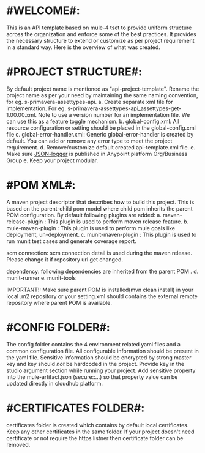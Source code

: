 #WELCOME#:
=======

This is an API template based on mule-4 tset to provide uniform structure across the organization and enforce some of the best practices. 
It provides the necessary structure to extend or customize as per project requirement in a standard way. Here is the overview of what was created.

#PROJECT STRUCTURE#:
==================

By default project name is mentioned as "api-project-template". Rename the project name as per your need by maintaining the same naming convention, for eg. s-primavera-assettypes-api.
a. Create separate xml file for implementation. For eg. s-primavera-assettypes-api_assettypes-get-1.00.00.xml. Note to use a version number for an implementation file. We can use this as a feature toggle mechanism.
b. global-config.xml: All resource configuration or setting should be placed in the global-config.xml file
c. global-error-handler.xml: Generic global-error-handler is created by default. You can add or remove any error type to meet the project requirement.
d. Remove/customize default created api-template.xml file.
e. Make sure [JSON-logger](https://blogs.mulesoft.com/dev/anypoint-platform-dev/json-logging-mule-4/) is published in Anypoint platform Org/Business Group
e. Keep your project modular.

#POM XML#:
========

A maven project descriptor that describes how to build this project. This is based on the parent-child pom model where child pom inherits the parent POM configuration.
By default following plugins are added:
a. maven-release-plugin : This plugin is used to perform maven release feature.
b. mule-maven-plugin : This plugin is used to perform mule goals like deployment, un-deployment.
c. munit-maven-plugin : This plugin is used to run munit test cases and generate coverage report.

scm connection: scm connection detail is used during the maven release. Please change it if repository url get changed.

dependency: following dependencies are inherited from the parent POM .
d. munit-runner
e. munit-tools

IMPORTANT!: Make sure parent POM is installed(mvn clean install) in your local .m2 repository or your setting.xml should contains the external remote repository where parent POM is available.

#CONFIG FOLDER#:
=============

The config folder contains the 4 environment related yaml files and a common configuration file. All configurable information should be present in the yaml file.
Sensitive information should be encrypted by strong master key and key should *not* be hardcoded in the project. Provide key in the studio argument section while running your project.
Add sensitive property into the mule-artifact.json (secure::...) so that property value can be updated directly in cloudhub platform.

#CERTIFICATES FOLDER#:
===================

certificates folder is created which contains by default local certificates. Keep any other certificates in the same folder.
If your project doesn't need certificate or not require the https listner then certificate folder can be removed.